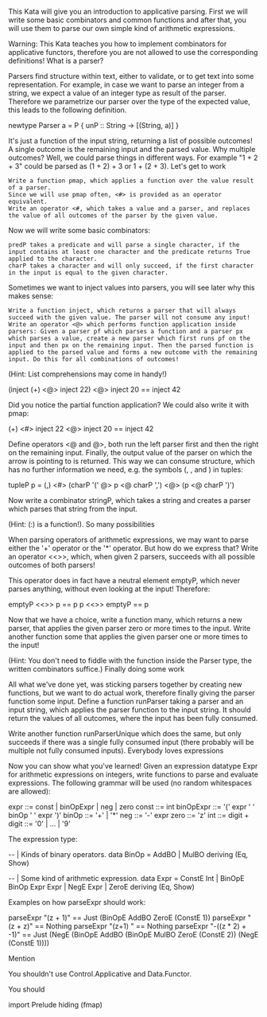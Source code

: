 This Kata will give you an introduction to applicative parsing. First we will write some basic combinators and common functions and after that, you will use them to parse our own simple kind of arithmetic expressions.

Warning: This Kata teaches you how to implement combinators for applicative functors, therefore you are not allowed to use the corresponding definitions!
What is a parser?

Parsers find structure within text, either to validate, or to get text into some representation. For example, in case we want to parse an integer from a string, we expect a value of an integer type as result of the parser. Therefore we parametrize our parser over the type of the expected value, this leads to the following definition.

newtype Parser a = P { unP :: String -> [(String, a)] }

It's just a function of the input string, returning a list of possible outcomes! A single outcome is the remaining input and the parsed value. Why multiple outcomes? Well, we could parse things in different ways. For example "1 + 2 + 3" could be parsed as (1 + 2) + 3 or 1 + (2 + 3).
Let's get to work

    Write a function pmap, which applies a function over the value result of a parser.
    Since we will use pmap often, <#> is provided as an operator equivalent.
    Write an operator <#, which takes a value and a parser, and replaces the value of all outcomes of the parser by the given value.

Now we will write some basic combinators:

    predP takes a predicate and will parse a single character, if the input contains at least one character and the predicate returns True applied to the character.
    charP takes a character and will only succeed, if the first character in the input is equal to the given character.

Sometimes we want to inject values into parsers, you will see later why this makes sense:

    Write a function inject, which returns a parser that will always succeed with the given value. The parser will not consume any input!
    Write an operator <@> which performs function application inside parsers: Given a parser pf which parses a function and a parser px which parses a value, create a new parser which first runs pf on the input and then px on the remaining input. Then the parsed function is applied to the parsed value and forms a new outcome with the remaining input. Do this for all combinations of outcomes!

(Hint: List comprehensions may come in handy!)

(inject (+) <@> inject 22) <@> inject 20 == inject 42

Did you notice the partial function application? We could also write it with pmap:

(+) <#> inject 22 <@> inject 20 == inject 42

Define operators <@ and @>, both run the left parser first and then the right on the remaining input. Finally, the output value of the parser on which the arrow is pointing to is returned. This way we can consume structure, which has no further information we need, e.g. the symbols (, , and ) in tuples:

tupleP p = (,) <#> (charP '(' @> p <@ charP ',') <@> (p <@ charP ')')

Now write a combinator stringP, which takes a string and creates a parser which parses that string from the input.

(Hint: (:) is a function!).
So many possibilities

When parsing operators of arithmetic expressions, we may want to parse either the '+' operator or the '*' operator. But how do we express that? Write an operator <<>>, which, when given 2 parsers, succeeds with all possible outcomes of both parsers!

This operator does in fact have a neutral element emptyP, which never parses anything, without even looking at the input! Therefore:

emptyP <<>> p      == p
p      <<>> emptyP == p

Now that we have a choice, write a function many, which returns a new parser, that applies the given parser zero or more times to the input. Write another function some that applies the given parser one or more times to the input!

(Hint: You don't need to fiddle with the function inside the Parser type, the written combinators suffice.)
Finally doing some work

All what we've done yet, was sticking parsers together by creating new functions, but we want to do actual work, therefore finally giving the parser function some input. Define a function runParser taking a parser and an input string, which applies the parser function to the input string. It should return the values of all outcomes, where the input has been fully consumed.

Write another function runParserUnique which does the same, but only succeeds if there was a single fully consumed input (there probably will be multiple not fully consumed inputs).
Everybody loves expressions

Now you can show what you've learned! Given an expression datatype Expr for arithmetic expressions on integers, write functions to parse and evaluate expressions. The following grammar will be used (no random whitespaces are allowed):

expr         ::= const | binOpExpr | neg | zero
const        ::= int
binOpExpr    ::= '(' expr ' ' binOp ' ' expr ')'
binOp        ::= '+' | '*'
neg          ::= '-' expr
zero         ::= 'z'
int          ::= digit +
digit        ::= '0' | ... | '9'

The expression type:

-- | Kinds of binary operators.
data BinOp = AddBO | MulBO deriving (Eq, Show)

-- | Some kind of arithmetic expression.
data Expr = ConstE Int
          | BinOpE BinOp Expr Expr
          | NegE Expr
          | ZeroE
          deriving (Eq, Show)

Examples on how parseExpr should work:

parseExpr "(z + 1)"         == Just (BinOpE AddBO ZeroE (ConstE 1))
parseExpr " (z + z)"        == Nothing
parseExpr "(z+1) "          == Nothing
parseExpr "-((z * 2) + -1)" == Just (NegE (BinOpE AddBO (BinOpE MulBO ZeroE (ConstE 2)) (NegE (ConstE 1))))

Mention

You shouldn't use Control.Applicative and Data.Functor.

You should

import Prelude hiding (fmap)

